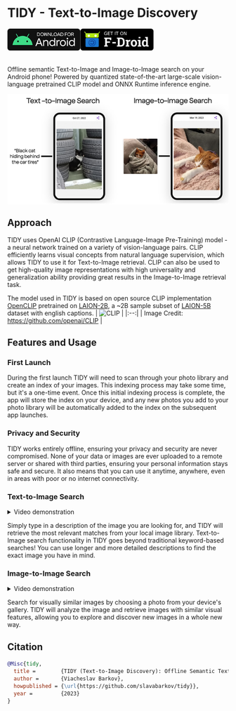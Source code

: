 # TIDY - Text-to-Image Discovery
<div style="display:flex;">
<a href='https://github.com/slavabarkov/tidy/releases/latest/download/tidy-release.apk'><img src='res/banner-apk.jpg' alt='Download for Android' height='50'/></a>
<a href='https://f-droid.org/packages/com.slavabarkov.tidy/'><img src='res/banner-fdroid.png' alt='Get it on F-Droid' height='50'/></a>
</div>
</br>

Offline semantic Text-to-Image and Image-to-Image search on your Android phone! Powered by quantized state-of-the-art large-scale vision-language pretrained CLIP model and ONNX Runtime inference engine.
</br>
<div style="display:flex;">
<img alt="Text-to-Image Search" src="res/text-to-image.jpg" width="50%"><img alt="Image-to-Image Search" src="res/image-to-image.jpg" width="50%">
</div>

## Approach
TIDY uses OpenAI CLIP (Contrastive Language-Image Pre-Training) model - a neural network trained on a variety of vision-language pairs. CLIP efficiently learns visual concepts from natural language supervision, which allows TIDY to use it for Text-to-Image retrieval. CLIP can also be used to get high-quality image representations with high universality and generalization ability providing great results in the Image-to-Image retrieval task.

The model used in TIDY is based on open source CLIP implementation [OpenCLIP](https://github.com/mlfoundations/open_clip) pretrained on [LAION-2B](https://huggingface.co/datasets/laion/laion2B-en), a ~2B sample subset of [LAION-5B](https://laion.ai/blog/laion-5b/) dataset with english captions.
| ![CLIP](https://raw.githubusercontent.com/mlfoundations/open_clip/main/docs/CLIP.png) |
|:--:|
| Image Credit: https://github.com/openai/CLIP |


## Features and Usage
### First Launch
During the first launch TIDY will need to scan through your photo library and create an index of your images. This indexing process may take some time, but it's a one-time event. Once this initial indexing process is complete, the app will store the index on your device, and any new photos you add to your photo library will be automatically added to the index on the subsequent app launches.

### Privacy and Security
TIDY works entirely offline, ensuring your privacy and security are never compromised. None of your data or images are ever uploaded to a remote server or shared with third parties, ensuring your personal information stays safe and secure.  It also means that you can use it anytime, anywhere, even in areas with poor or no internet connectivity.

### Text-to-Image Search

<details>
<summary>Video demonstration</summary>
<video src="https://user-images.githubusercontent.com/46378663/226463103-f146f4a6-79fa-4d6a-8371-af45db431ba5.mp4"></video>
</details>

Simply type in a description of the image you are looking for, and TIDY will retrieve the most relevant matches from your local image library. Text-to-Image search functionality in TIDY goes beyond traditional keyword-based searches! You can use longer and more detailed descriptions to find the exact image you have in mind.

### Image-to-Image Search

<details>
<summary>Video demonstration</summary>
<video src="https://user-images.githubusercontent.com/46378663/226463174-93071c91-dfa1-4ece-9b15-194fd8fc3c5b.mp4"></video>
</details>

Search for visually similar images by choosing a photo from your device's gallery. TIDY will analyze the image and retrieve images with similar visual features, allowing you to explore and discover new images in a whole new way.

## Citation
```bibtex
@Misc{tidy,
  title =        {TIDY (Text-to-Image Discovery): Offline Semantic Text-to-Image and Image-to-Image Search on Android Powered by the Vision-Language Pretrained CLIP Model.},
  author =       {Viacheslav Barkov},
  howpublished = {\url{https://github.com/slavabarkov/tidy}},
  year =         {2023}
}
```

